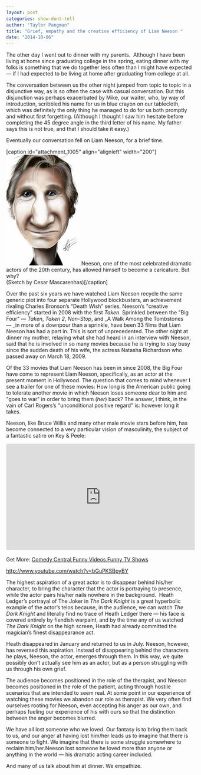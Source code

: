 ```yaml
---
layout: post
categories: show-dont-tell
author: "Taylor Pangman"
title: "Grief, empathy and the creative efficiency of Liam Neeson "
date: "2014-10-06"
---
```


The other day I went out to dinner with my parents.  Although I have been living at home since graduating college in the spring, eating dinner with my folks is something that we do together less often than I might have expected — if I had expected to be living at home after graduating from college at all.

The conversation between us the other night jumped from topic to topic in a disjunctive way, as is so often the case with casual conversation. But this disjunction was perhaps exacerbated by Mike, our waiter, who, by way of introduction, scribbled his name for us in blue crayon on our tablecloth, which was definitely the only thing he managed to do for us both promptly and without first forgetting. (Although I thought I saw him hesitate before completing the 45 degree angle in the third letter of his name. My father says this is not true, and that I should take it easy.)

Eventually our conversation fell on Liam Neeson, for a brief time.

\[caption id="attachment\_1005" align="alignleft" width="200"\][![Neeson, one of the most celebrated dramatic actors of the 20th century, has allowed himself to become a bit of a caricature of himself. But why?  (Sketch by Cesar Mascarenhas)](/img/Neeson-200x300.jpg)](http://www.thehighscreen.com/wp-content/uploads/2014/10/Neeson.jpg) Neeson, one of the most celebrated dramatic actors of the 20th century, has allowed himself to become a caricature. But why?  
(Sketch by Cesar Mascarenhas)\[/caption\]

Over the past six years we have watched Liam Neeson recycle the same generic plot into four separate Hollywood blockbusters, an achievement rivaling Charles Bronson’s “Death Wish” series. Neeson’s "creative efficiency" started in 2008 with the first _Taken_. Sprinkled between the "Big Four" — _Taken_, _Taken 2_, _Non-Stop_, and _A Walk Among the Tombstones — _in more of a downpour than a sprinkle, have been 33 films that Liam Neeson has had a part in. This is sort of unprecedented. The other night at dinner my mother, relaying what she had heard in an interview with Neeson, said that he is involved in so many movies because he is trying to stay busy since the sudden death of his wife, the actress Natasha Richardson who passed away on March 18, 2009.  

Of the 33 movies that Liam Neeson has been in since 2008, the Big Four have come to represent Liam Neeson, specifically, as an actor at the present moment in Hollywood. The question that comes to mind whenever I see a trailer for one of these movies: How long is the American public going to tolerate another movie in which Neeson loses someone dear to him and "goes to war" in order to bring them (_her_) back? The answer, I think, in the vain of Carl Rogers’s "unconditional positive regard" is: however long it takes.

Neeson, like Bruce Willis and many other male movie stars before him, has become connected to a very particular vision of masculinity, the subject of a fantastic satire on Key & Peele:

<iframe src="http://media.mtvnservices.com/embed/mgid:arc:video:comedycentral.com:769f7ec0-0692-4d62-9b45-0d88074bffc1" width="512" height="288" frameborder="0"></iframe>

Get More: [Comedy Central](http://www.cc.com),[Funny Videos](http://www.cc.com/funny-videos),[Funny TV Shows](http://www.cc.com/shows)

http://www.youtube.com/watch?v=bGuPKSBpyBY

The highest aspiration of a great actor is to disappear behind his/her character, to bring the character that the actor is portraying to presence, while the actor pairs his/her nails nowhere in the background.  Heath Ledger’s portrayal of The Joker in _The Dark Knight_ is a great hyperbolic example of the actor’s telos because, in the audience, we can watch _The Dark Knight_ and literally find no trace of Heath Ledger there — his face is covered entirely by fiendish warpaint, and by the time any of us watched _The Dark Knight_ on the high screen, Heath had already committed the magician’s finest disappearance act.

Heath disappeared in January and returned to us in July. Neeson, however, has reversed this aspiration. Instead of disappearing behind the characters he plays, Neeson, the actor, emerges through them. In this way, we quite possibly don’t actually see him as an actor, but as a person struggling with us through his own grief.

The audience becomes positioned in the role of the therapist, and Neeson becomes positioned in the role of the patient, acting through hostile scenarios that are intended to seem real. At some point in our experience of watching these movies we abandon our role as therapist. We very often find ourselves rooting for Neeson, even accepting his anger as our own, and perhaps fueling our experience of his with ours so that the distinction between the anger becomes blurred.

We have all lost someone who we loved. Our fantasy is to bring them back to us, and our anger at having lost him/her leads us to imagine that there is someone to fight. We imagine that there is some struggle somewhere to reclaim him/her.Neeson lost someone he loved more than anyone or anything in the world — his dramatic acting career included. 

And many of us talk about him at dinner. We empathize.

